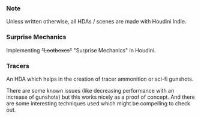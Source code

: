 ### Note ###
Unless written otherwise, all HDAs / scenes are made with Houdini Indie.

### Surprise Mechanics ###

Implementing ~~"Lootboxes"~~ "Surprise Mechanics" in Houdini.

### Tracers ###
An HDA which helps in the creation of tracer ammonition or sci-fi gunshots.

There are some known issues (like decreasing performance with an increase of gunshots) but this works nicely as a proof of concept.
And there are some interesting techniques used which might be compelling to check out.
